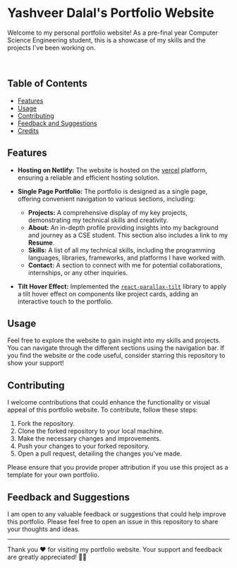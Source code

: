 # Yashveer Dalal's Portfolio Website

Welcome to my personal portfolio website! As a pre-final year Computer Science Engineering student, this is a showcase of my skills and the projects I've been working on.
<br/>

<br/>



## Table of Contents

- [Features](#features)
- [Usage](#usage)
- [Contributing](#contributing)
- [Feedback and Suggestions](#feedback-and-suggestions)
- [Credits](#credits)

## Features

- **Hosting on Netlify:** The website is hosted on the [vercel](https://portfolio-yashveerdalal.vercel.app) platform, ensuring a reliable and efficient hosting solution.

- **Single Page Portfolio:** The portfolio is designed as a single page, offering convenient navigation to various sections, including:

  - **Projects:** A comprehensive display of my key projects, demonstrating my technical skills and creativity.
  - **About:** An in-depth profile providing insights into my background and journey as a CSE student. This section also includes a link to my **Resume**.
  - **Skills:** A list of all my technical skills, including the programming languages, libraries, frameworks, and platforms I have worked with.
  - **Contact:** A section to connect with me for potential collaborations, internships, or any other inquiries.

- **Tilt Hover Effect:** Implemented the [`react-parallax-tilt`](https://www.npmjs.com/package/react-parallax-tilt) library to apply a tilt hover effect on components like project cards, adding an interactive touch to the portfolio.

## Usage

Feel free to explore the website to gain insight into my skills and projects. You can navigate through the different sections using the navigation bar. If you find the website or the code useful, consider starring this repository to show your support!

## Contributing

I welcome contributions that could enhance the functionality or visual appeal of this portfolio website. To contribute, follow these steps:

1.  Fork the repository.
2.  Clone the forked repository to your local machine.
3.  Make the necessary changes and improvements.
4.  Push your changes to your forked repository.
5.  Open a pull request, detailing the changes you've made.

Please ensure that you provide proper attribution if you use this project as a template for your own portfolio.

## Feedback and Suggestions

I am open to any valuable feedback or suggestions that could help improve this portfolio. Please feel free to open an issue in this repository to share your thoughts and ideas.

---

Thank you ❤️ for visiting my portfolio website. Your support and feedback are greatly appreciated! 🙌🏻
